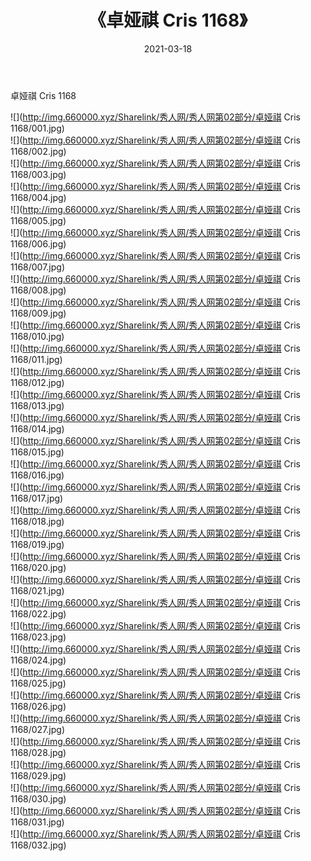 ﻿---
layout: post
title:  《卓娅祺 Cris 1168》
date:   2021-03-18
img: http://img.660000.xyz/Sharelink/秀人网/秀人网第02部分/卓娅祺 Cris 1168/000.jpg
categories: [美女, 清纯, 唯美]
---

卓娅祺 Cris 1168

  ![](http://img.660000.xyz/Sharelink/秀人网/秀人网第02部分/卓娅祺 Cris 1168/001.jpg) <br> ![](http://img.660000.xyz/Sharelink/秀人网/秀人网第02部分/卓娅祺 Cris 1168/002.jpg) <br> ![](http://img.660000.xyz/Sharelink/秀人网/秀人网第02部分/卓娅祺 Cris 1168/003.jpg) <br> ![](http://img.660000.xyz/Sharelink/秀人网/秀人网第02部分/卓娅祺 Cris 1168/004.jpg) <br> ![](http://img.660000.xyz/Sharelink/秀人网/秀人网第02部分/卓娅祺 Cris 1168/005.jpg) <br> ![](http://img.660000.xyz/Sharelink/秀人网/秀人网第02部分/卓娅祺 Cris 1168/006.jpg) <br> ![](http://img.660000.xyz/Sharelink/秀人网/秀人网第02部分/卓娅祺 Cris 1168/007.jpg) <br> ![](http://img.660000.xyz/Sharelink/秀人网/秀人网第02部分/卓娅祺 Cris 1168/008.jpg) <br> ![](http://img.660000.xyz/Sharelink/秀人网/秀人网第02部分/卓娅祺 Cris 1168/009.jpg) <br> ![](http://img.660000.xyz/Sharelink/秀人网/秀人网第02部分/卓娅祺 Cris 1168/010.jpg) <br> ![](http://img.660000.xyz/Sharelink/秀人网/秀人网第02部分/卓娅祺 Cris 1168/011.jpg) <br> ![](http://img.660000.xyz/Sharelink/秀人网/秀人网第02部分/卓娅祺 Cris 1168/012.jpg) <br> ![](http://img.660000.xyz/Sharelink/秀人网/秀人网第02部分/卓娅祺 Cris 1168/013.jpg) <br> ![](http://img.660000.xyz/Sharelink/秀人网/秀人网第02部分/卓娅祺 Cris 1168/014.jpg) <br> ![](http://img.660000.xyz/Sharelink/秀人网/秀人网第02部分/卓娅祺 Cris 1168/015.jpg) <br> ![](http://img.660000.xyz/Sharelink/秀人网/秀人网第02部分/卓娅祺 Cris 1168/016.jpg) <br> ![](http://img.660000.xyz/Sharelink/秀人网/秀人网第02部分/卓娅祺 Cris 1168/017.jpg) <br> ![](http://img.660000.xyz/Sharelink/秀人网/秀人网第02部分/卓娅祺 Cris 1168/018.jpg) <br> ![](http://img.660000.xyz/Sharelink/秀人网/秀人网第02部分/卓娅祺 Cris 1168/019.jpg) <br> ![](http://img.660000.xyz/Sharelink/秀人网/秀人网第02部分/卓娅祺 Cris 1168/020.jpg) <br> ![](http://img.660000.xyz/Sharelink/秀人网/秀人网第02部分/卓娅祺 Cris 1168/021.jpg) <br> ![](http://img.660000.xyz/Sharelink/秀人网/秀人网第02部分/卓娅祺 Cris 1168/022.jpg) <br> ![](http://img.660000.xyz/Sharelink/秀人网/秀人网第02部分/卓娅祺 Cris 1168/023.jpg) <br> ![](http://img.660000.xyz/Sharelink/秀人网/秀人网第02部分/卓娅祺 Cris 1168/024.jpg) <br> ![](http://img.660000.xyz/Sharelink/秀人网/秀人网第02部分/卓娅祺 Cris 1168/025.jpg) <br> ![](http://img.660000.xyz/Sharelink/秀人网/秀人网第02部分/卓娅祺 Cris 1168/026.jpg) <br> ![](http://img.660000.xyz/Sharelink/秀人网/秀人网第02部分/卓娅祺 Cris 1168/027.jpg) <br> ![](http://img.660000.xyz/Sharelink/秀人网/秀人网第02部分/卓娅祺 Cris 1168/028.jpg) <br> ![](http://img.660000.xyz/Sharelink/秀人网/秀人网第02部分/卓娅祺 Cris 1168/029.jpg) <br> ![](http://img.660000.xyz/Sharelink/秀人网/秀人网第02部分/卓娅祺 Cris 1168/030.jpg) <br> ![](http://img.660000.xyz/Sharelink/秀人网/秀人网第02部分/卓娅祺 Cris 1168/031.jpg) <br> ![](http://img.660000.xyz/Sharelink/秀人网/秀人网第02部分/卓娅祺 Cris 1168/032.jpg) <br>